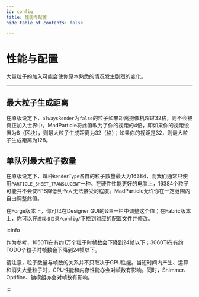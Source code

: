 ```yaml
---
id: config
title: 性能与配置
hide_table_of_contents: false

---
```


# 性能与配置

大量粒子的加入可能会使你原本熟悉的情况发生剧烈的变化。

---

## 最大粒子生成距离

在原版设定下，`alwaysRender`为`false`的粒子如果距离摄像机超过32格，则不会被真正加入世界中。MadParticle将此值改为了你的视距的4倍，即如果你的视距设置为8（区块），则最大粒子生成距离为32（格）；如果你的视距是32，则最大粒子生成距离为128。

## 单队列最大粒子数量

在原版设定下，每种`RenderType`各自的粒子数量最大为16384，而我们通常只使用`PARTICLE_SHEET_TRANSLUCENT`一种。在硬件性能更好的电脑上，16384个粒子可能并不会使FPS降低到令人无法接受的程度。MadParticle允许你在一定范围内自由调整此值。

在Forge版本上，你可以在Designer GUI的`设置`一栏中调整这个值；在Fabric版本上，你可以在`游戏根目录/config/`下找到对应的配置文件并修改。

:::info

作为参考，1050Ti在有约1万个粒子时帧数会下降到24帧以下；3060Ti在有约TODO个粒子时帧数会下降到24帧以下。

请注意，粒子数量与帧数的关系并不只取决于GPU性能。当短时间内产生、运算和消失大量粒子时，CPU性能和内存性能亦会对帧数有影响。同时，Shimmer、Optifine、钠模组亦会对帧数有影响。

:::
